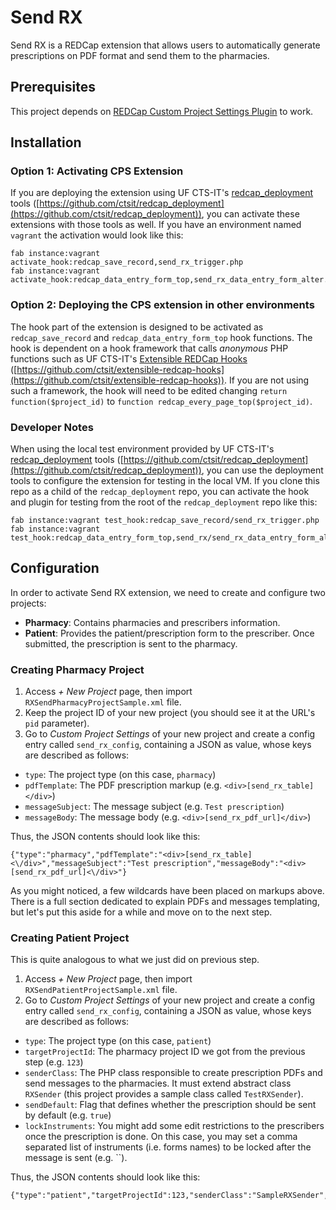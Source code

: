 # Send RX

Send RX is a REDCap extension that allows users to automatically generate prescriptions on PDF format and send them to the pharmacies.

## Prerequisites

This project depends on [REDCap Custom Project Settings Plugin](https://github.com/ctsit/custom_project_settings) to work.

## Installation

### Option 1: Activating CPS Extension

If you are deploying the extension using UF CTS-IT's [redcap_deployment](https://github.com/ctsit/redcap_deployment) tools ([https://github.com/ctsit/redcap_deployment](https://github.com/ctsit/redcap_deployment)), you can activate these extensions with those tools as well. If you have an environment named `vagrant` the activation would look like this:

```
fab instance:vagrant activate_hook:redcap_save_record,send_rx_trigger.php
fab instance:vagrant activate_hook:redcap_data_entry_form_top,send_rx_data_entry_form_alter.php
```

### Option 2: Deploying the CPS extension in other environments

The hook part of the extension is designed to be activated as `redcap_save_record` and `redcap_data_entry_form_top` hook functions. The hook is dependent on a hook framework that calls _anonymous_ PHP functions such as UF CTS-IT's [Extensible REDCap Hooks](https://github.com/ctsit/extensible-redcap-hooks) ([https://github.com/ctsit/extensible-redcap-hooks](https://github.com/ctsit/extensible-redcap-hooks)). If you are not using such a framework, the hook will need to be edited changing `return function($project_id)` to `function redcap_every_page_top($project_id)`.

### Developer Notes

When using the local test environment provided by UF CTS-IT's [redcap_deployment](https://github.com/ctsit/redcap_deployment) tools ([https://github.com/ctsit/redcap_deployment](https://github.com/ctsit/redcap_deployment)), you can use the deployment tools to configure the extension for testing in the local VM. If you clone this repo as a child of the `redcap_deployment` repo, you can activate the hook and plugin for testing from the root of the `redcap_deployment` repo like this:

```
fab instance:vagrant test_hook:redcap_save_record/send_rx_trigger.php
fab instance:vagrant test_hook:redcap_data_entry_form_top,send_rx/send_rx_data_entry_form_alter.php
```

## Configuration

In order to activate Send RX extension, we need to create and configure two projects:
- **Pharmacy**: Contains pharmacies and prescribers information.
- **Patient**: Provides the patient/prescription form to the prescriber. Once submitted, the prescription is sent to the pharmacy.

### Creating Pharmacy Project
1. Access *+ New Project* page, then import `RXSendPharmacyProjectSample.xml` file.
2. Keep the project ID of your new project (you should see it at the URL's `pid` parameter).
3. Go to *Custom Project Settings* of your new project and create a config entry called `send_rx_config`, containing a JSON as value, whose keys are described as follows:
- `type`: The project type (on this case, `pharmacy`)
- `pdfTemplate`: The PDF prescription markup (e.g. `<div>[send_rx_table]</div>`)
- `messageSubject`: The message subject (e.g. `Test prescription`)
- `messageBody`: The message body (e.g. `<div>[send_rx_pdf_url]</div>`)

Thus, the JSON contents should look like this:
```
{"type":"pharmacy","pdfTemplate":"<div>[send_rx_table]<\/div>","messageSubject":"Test prescription","messageBody":"<div>[send_rx_pdf_url]<\/div>"}
```

As you might noticed, a few wildcards have been placed on markups above. There is a full section dedicated to explain PDFs and messages templating, but let's put this aside for a while and move on to the next step.

### Creating Patient Project
This is quite analogous to what we just did on previous step.

1. Access *+ New Project* page, then import `RXSendPatientProjectSample.xml` file.
2. Go to *Custom Project Settings* of your new project and create a config entry called `send_rx_config`, containing a JSON as value, whose keys are described as follows:
- `type`: The project type (on this case, `patient`)
- `targetProjectId`: The pharmacy project ID we got from the previous step (e.g. `123`)
- `senderClass`: The PHP class responsible to create prescription PDFs and send messages to the pharmacies. It must extend abstract class `RXSender` (this project provides a sample class called `TestRXSender`).
- `sendDefault`: Flag that defines whether the prescription should be sent by default (e.g. `true`)
- `lockInstruments`: You might add some edit restrictions to the prescribers once the prescription is done. On this case, you may set a comma separated list of instruments (i.e. forms names) to be locked after the message is sent (e.g. ``).

Thus, the JSON contents should look like this:
```
{"type":"patient","targetProjectId":123,"senderClass":"SampleRXSender","sendDefault":true,"lockInstruments":"lab_orders,prescription"}
```
